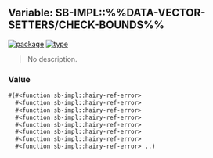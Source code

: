 ## Variable: SB-IMPL::%%DATA-VECTOR-SETTERS/CHECK-BOUNDS%%
[![package](https://img.shields.io/badge/Package-SB--IMPL-5f9ea0.svg?style=social&colorA=999999)](../) [![type](https://img.shields.io/badge/Type-Variable-5f9ea0.svg?style=social&colorA=999999)](../#variable) 

> No description.

### Value
```cl
#(#<function sb-impl::hairy-ref-error>
  #<function sb-impl::hairy-ref-error>
  #<function sb-impl::hairy-ref-error>
  #<function sb-impl::hairy-ref-error>
  #<function sb-impl::hairy-ref-error>
  #<function sb-impl::hairy-ref-error>
  #<function sb-impl::hairy-ref-error>
  #<function sb-impl::hairy-ref-error> ..)
```
